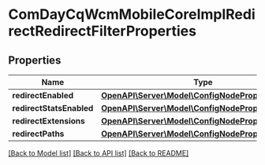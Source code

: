 # ComDayCqWcmMobileCoreImplRedirectRedirectFilterProperties

## Properties
Name | Type | Description | Notes
------------ | ------------- | ------------- | -------------
**redirectEnabled** | [**OpenAPI\Server\Model\ConfigNodePropertyBoolean**](ConfigNodePropertyBoolean.md) |  | [optional] 
**redirectStatsEnabled** | [**OpenAPI\Server\Model\ConfigNodePropertyBoolean**](ConfigNodePropertyBoolean.md) |  | [optional] 
**redirectExtensions** | [**OpenAPI\Server\Model\ConfigNodePropertyArray**](ConfigNodePropertyArray.md) |  | [optional] 
**redirectPaths** | [**OpenAPI\Server\Model\ConfigNodePropertyArray**](ConfigNodePropertyArray.md) |  | [optional] 

[[Back to Model list]](../README.md#documentation-for-models) [[Back to API list]](../README.md#documentation-for-api-endpoints) [[Back to README]](../README.md)


